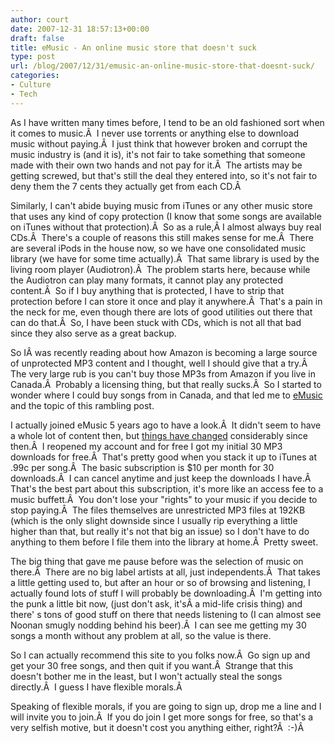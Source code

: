 ```yaml
---
author: court
date: 2007-12-31 18:57:13+00:00
draft: false
title: eMusic - An online music store that doesn't suck
type: post
url: /blog/2007/12/31/emusic-an-online-music-store-that-doesnt-suck/
categories:
- Culture
- Tech
---
```


As I have written many times before, I tend to be an old fashioned sort when it comes to music.Â  I never use torrents or anything else to download music without paying.Â  I just think that however broken and corrupt the music industry is (and it is), it's not fair to take something that someone made with their own two hands and not pay for it.Â  The artists may be getting screwed, but that's still the deal they entered into, so it's not fair to deny them the 7 cents they actually get from each CD.Â 

Similarly, I can't abide buying music from iTunes or any other music store that uses any kind of copy protection (I know that some songs are available on iTunes without that protection).Â  So as a rule,Â I almost always buy real CDs.Â  There's a couple of reasons this still makes sense for me.Â  There are several iPods in the house now, so we have one consolidated music library (we have for some time actually).Â  That same library is used by the living room player (Audiotron).Â  The problem starts here, because while the Audiotron can play many formats, it cannot play any protected content.Â  So if I buy anything that is protected, I have to strip that protection before I can store it once and play it anywhere.Â  That's a pain in the neck for me, even though there are lots of good utilities out there that can do that.Â  So, I have been stuck with CDs, which is not all that bad since they also serve as a great backup.

So IÂ was recently reading about how Amazon is becoming a large source of unprotected MP3 content and I thought, well I should give that a try.Â  The very large rub is you can't buy those MP3s from Amazon if you live in Canada.Â  Probably a licensing thing, but that really sucks.Â  So I started to wonder where I could buy songs from in Canada, and that led me to [eMusic ](http://emusic.com)and the topic of this rambling post.

I actually joined eMusic 5 years ago to have a look.Â  It didn't seem to have a whole lot of content then, but [things have changed](http://www.usatoday.com/tech/products/services/2006-07-30-emusic_x.htm) considerably since then.Â  I reopened my account and for free I got my initial 30 MP3 downloads for free.Â  That's pretty good when you stack it up to iTunes at .99c per song.Â  The basic subscription is $10 per month for 30 downloads.Â  I can cancel anytime and just keep the downloads I have.Â  That's the best part about this subscription, it's more like an access fee to a music buffett.Â  You don't lose your "rights" to your music if you decide to stop paying.Â  The files themselves are unrestricted MP3 files at 192KB (which is the only slight downside since I usually rip everything a little higher than that, but really it's not that big an issue) so I don't have to do anything to them before I file them into the library at home.Â  Pretty sweet.

The big thing that gave me pause before was the selection of music on there.Â  There are no big label artists at all, just independents.Â  That takes a little getting used to, but after an hour or so of browsing and listening, I actually found lots of stuff I will probably be downloading.Â  I'm getting into the punk a little bit now, (just don't ask, it'sÂ a mid-life crisis thing) and there' s tons of good stuff on there that needs listening to (I can almost see Noonan smugly nodding behind his beer).Â  I can see me getting my 30 songs a month without any problem at all, so the value is there.

So I can actually recommend this site to you folks now.Â  Go sign up and get your 30 free songs, and then quit if you want.Â  Strange that this doesn't bother me in the least, but I won't actually steal the songs directly.Â  I guess I have flexible morals.Â 

Speaking of flexible morals, if you are going to sign up, drop me a line and I will invite you to join.Â  If you do join I get more songs for free, so that's a very selfish motive, but it doesn't cost you anything either, right?Â  :-)Â 
